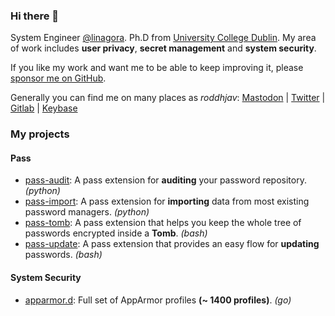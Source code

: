 ### Hi there 👋 

System Engineer [@linagora](https://github.com/linagora). Ph.D from [University College Dublin](https://www.ucd.ie). My area of work includes **user privacy**, **secret management** and **system security**.

If you like my work and want me to be able to keep improving it, please [sponsor me on GitHub](https://github.com/sponsors/roddhjav).

Generally you can find me on many places as *roddhjav*: <a href="https://mamot.fr/@roddhjav" rel="me">Mastodon</a> | [Twitter] | [Gitlab] | [Keybase]


### My projects

#### Pass

- [pass-audit]: A pass extension for **auditing** your password repository. *(python)*
- [pass-import]: A pass extension for **importing** data from most existing password managers. *(python)*
- [pass-tomb]: A pass extension that helps you keep the whole tree of passwords encrypted inside a **Tomb**. *(bash)*
- [pass-update]: A pass extension that provides an easy flow for **updating** passwords. *(bash)*


#### System Security

- [apparmor.d]: Full set of AppArmor profiles **(~ 1400 profiles)**. *(go)*



[Twitter]: https://twitter.com/roddhjav
[Gitlab]: https://gitlab.com/roddhjav
[Keybase]: https://keybase.io/roddhjav

[apparmor.d]: https://github.com/roddhjav/apparmor.d
[pass-audit]: https://github.com/roddhjav/pass-audit
[pass-import]: https://github.com/roddhjav/pass-import
[pass-tomb]: https://github.com/roddhjav/pass-tomb
[pass-update]: https://github.com/roddhjav/pass-update
